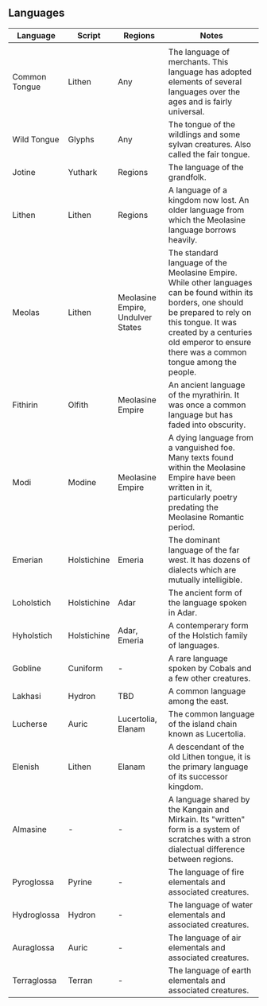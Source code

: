 ## Languages

| Language          | Script      | Regions          | Notes |
|-------------------|-------------|------------------|-------|
|                   |             |                  |       |
| Common Tongue     | Lithen      | Any              | The language of merchants. This language has adopted elements of several languages over the ages and is fairly universal. |
| Wild Tongue       | Glyphs      | Any              | The tongue of the wildlings and some sylvan creatures. Also called the fair tongue. |
| Jotine            | Yuthark     | Regions          | The language of the grandfolk. |
| Lithen            | Lithen      | Regions          | A language of a kingdom now lost. An older language from which the Meolasine language borrows heavily. |
| Meolas            | Lithen      | Meolasine Empire, Undulver States | The standard language of the Meolasine Empire. While other languages can be found within its borders, one should be prepared to rely on this tongue. It was created by a centuries old emperor to ensure there was a common tongue among the people. |
| Fithirin          | Olfith      | Meolasine Empire | An ancient language of the myrathirin. It was once a common language but has faded into obscurity. |
| Modi              | Modine      | Meolasine Empire | A dying language from a vanguished foe. Many texts found within the Meolasine Empire have been written in it, particularly poetry predating the Meolasine Romantic period. |
| Emerian           | Holstichine | Emeria           | The dominant language of the far west. It has dozens of dialects which are mutually intelligible. |
| Loholstich        | Holstichine | Adar             | The ancient form of the language spoken in Adar. |
| Hyholstich        | Holstichine | Adar, Emeria     | A contemperary form of the Holstich family of languages. |
| Gobline           | Cuniform    | -                | A rare language spoken by Cobals and a few other creatures. |
| Lakhasi           | Hydron      | TBD              | A common language among the east. |
| Lucherse          | Auric       | Lucertolia, Elanam | The common language of the island chain known as Lucertolia. |
| Elenish           | Lithen      | Elanam           | A descendant of the old Lithen tongue, it is the primary language of its successor kingdom. |
| Almasine          | -           | -                | A language shared by the Kangain and Mirkain. Its "written" form is a system of scratches with a stron dialectual difference between regions. |
| Pyroglossa        | Pyrine      | -                | The language of fire elementals and associated creatures. |
| Hydroglossa       | Hydron      | -                | The language of water elementals and associated creatures. |
| Auraglossa        | Auric       | -                | The language of air elementals and associated creatures. |
| Terraglossa       | Terran      | -                | The language of earth elementals and associated creatures. |

